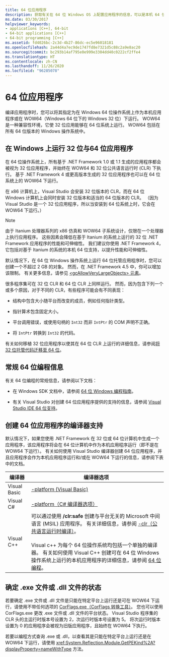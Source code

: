 ```yaml
---
title: 64 位应用程序
description: 获取有关在 64 位 Windows OS 上配置应用程序的信息，可以是本机 64 位应用程序，也可以是 WOW64 下（64 位 Windows 上的 32 位 Windows）的应用程序。
ms.date: 03/30/2017
helpviewer_keywords:
- applications [C++], 64-bit
- 64-bit applications [C++]
- 64-bit programming [C++]
ms.assetid: fd4026bc-2c3d-4b27-86dc-ec5e96018181
ms.openlocfilehash: 2a44d4a7ec9de1747fd8e7321d5c88c2a9e8ac20
ms.sourcegitcommit: bc293b14af795e0e999e3304dd40c0222cf2ffe4
ms.translationtype: HT
ms.contentlocale: zh-CN
ms.lasthandoff: 11/26/2020
ms.locfileid: "96285078"
---
```

# <a name="64-bit-applications"></a>64 位应用程序

编译应用程序时，您可以将其指定为在 Windows 64 位操作系统上作为本机应用程序或在 WOW64（Windows 64 位下的 Windows 32 位）下运行。 WOW64 是一种兼容性环境，它使 32 位应用能够在 64 位系统上运行。 WOW64 包括在所有 64 位版本的 Windows 操作系统中。  
  
## <a name="running-32-bit-vs-64-bit-applications-on-windows"></a>在 Windows 上运行 32 位与64 位应用程序  

 在 64 位操作系统上，所有基于 .NET Framework 1.0 或 1.1 生成的应用程序都会被视为 32 位应用程序，并始终在 WOW64 和 32 位公共语言运行时 (CLR) 下执行。 基于 .NET Framework 4 或更高版本生成的 32 位应用程序也可以在 64 位系统上的 WOW64 下运行。  
  
 在 x86 计算机上，Visual Studio 会安装 32 位版本的 CLR，而在 64 位 Windows 计算机上会同时安装 32 位版本和适当的 64 位版本的 CLR。 （因为 Visual Studio 是一个 32 位应用程序，所以当安装到 64 位系统上时，它会在 WOW64 下运行。）  
  
> [!NOTE]
> 由于 Itanium 处理器系列的 x86 仿真和 WOW64 子系统设计，仅限在一个处理器上执行应用程序。 这些因素会降低在基于 Itanium 的系统上运行的 32 位 .NET Framework 应用程序的性能和可伸缩性。 我们建议你使用 .NET Framework 4，它包括对基于 Itanium 的系统的本机 64 位支持，以提升性能和可伸缩性。  
  
 默认情况下，在 64 位 Windows 操作系统上运行 64 位托管应用程序时，您可以创建一个不超过 2 GB 的对象。 然而，在 .NET Framework 4.5 中，你可以增加该限制。  有关更多信息，请参见 [\<gcAllowVeryLargeObjects> 元素](./configure-apps/file-schema/runtime/gcallowverylargeobjects-element.md)。  
  
 很多程序集可在 32 位 CLR 和 64 位 CLR 上同样运行。 然而，因为包含下列一个或多个原因，对于不同的 CLR，有些程序可能会有不同表现：  
  
- 结构中包含大小随平台而改变的成员，例如任何指针类型。  
  
- 指针算术包含固定大小。  
  
- 平台调用错误，或使用句柄的 `Int32` 而非 `IntPtr` 的 COM 声明不正确。  
  
- 将 `IntPtr` 转换到 `Int32` 的代码。  
  
 有关如何移植 32 位应用程序以使其在 64 位 CLR 上运行的详细信息，请参阅[将 32 位托管代码迁移至 64 位](/previous-versions/dotnet/articles/ms973190(v=msdn.10))。  
  
## <a name="general-64-bit-programming-information"></a>常规 64 位编程信息  

 有关 64 位编程的常规信息，请参阅以下文档：  
  
- 在 Windows SDK 文档中，请参阅 [64 位 Windows 编程指南](/windows/win32/winprog64/programming-guide-for-64-bit-windows)。  
  
- 有关 Visual Studio 对创建 64 位应用程序提供的支持的信息，请参阅 [Visual Studio IDE 64 位支持](/visualstudio/ide/visual-studio-ide-64-bit-support)。  
  
## <a name="compiler-support-for-creating-64-bit-applications"></a>创建 64 位应用程序的编译器支持  

 默认情况下，如果您使用 .NET Framework 在 32 位或 64 位计算机中生成一个应用程序，该应用程序将会在 64 位计算机中作为本机应用程序运行（即不是在 WOW64 下运行）。 有关如何使用 Visual Studio 编译器创建 64 位应用程序，并且应用程序会作为本机应用程序运行和/或在 WOW64 下运行的信息，请参阅下表中的文档。  
  
|编译器|编译器选项|  
|--------------|---------------------|  
|Visual Basic|[-platform (Visual Basic)](../visual-basic/reference/command-line-compiler/platform.md)|  
|Visual C#|[-platform（C# 编译器选项）](../csharp/language-reference/compiler-options/platform-compiler-option.md)|  
|Visual C++|可以通过使用 **/clr:safe** 创建与平台无关的 Microsoft 中间语言 (MSIL) 应用程序。 有关详细信息，请参阅 [-clr（公共语言运行时编译）](/cpp/build/reference/clr-common-language-runtime-compilation)。<br /><br /> Visual c++ 为每个 64 位操作系统均包括一个单独的编译器。 有关如何使用 Visual C++ 创建可在 64 位 Windows 操作系统上运行的本机应用程序的详细信息，请参阅 [64 位编程](/cpp/build/configuring-programs-for-64-bit-visual-cpp)。|  
  
## <a name="determining-the-status-of-an-exe-file-or-dll-file"></a>确定 .exe 文件或 .dll 文件的状态  

 若要确定 .exe 文件或 .dll 文件是只能在特定平台上运行还是可在 WOW64 下运行，请使用不带任何选项的 [CorFlags.exe（CorFlags 转换工具）](./tools/corflags-exe-corflags-conversion-tool.md)。 您也可以使用 CorFlags.exe 更改 .exe 文件或 .dll 文件的平台状态。 Visual Studio 程序集的 CLR 头的主运行时版本号设置为 2，次运行时版本号设置为 5。 将次运行时版本设置为 0 的应用程序会被视为旧版应用程序，且始终在 WOW64 下执行。  
  
 若要以编程方式查询 .exe 或 .dll，以查看其是只能在特定平台上运行还是在 WOW64 下运行，请使用 <xref:System.Reflection.Module.GetPEKind%2A?displayProperty=nameWithType> 方法。
